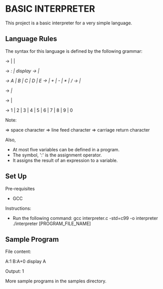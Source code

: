 BASIC INTERPRETER
========================================================

This project is a basic interpreter for a very simple language.

Language Rules
-------------------------------------------------------

The syntax for this language is defined by the following grammar:

<stmts> -> <stmt> | <stmt><eos> | <stmt><eos><stmts>

<stmt> -> <var> : <expr> | display<msp><var>
<eos> -> <lf> | <cr><lf>

<var> -> A | B | C | D | E
<expr> -> <term> | <term> + <term> | <term> - <term> | <term> * <term> | <term> / <term>
<msp> -> <sp> | <sp><msp>

<term> -> <var> | <const>

<const> -> <digit> | <digit><const>

<digit> -> 1 | 2 | 3 | 4 | 5 | 6 | 7 | 8 | 9 | 0

Note:

<sp> => space character
<lf> => line feed character
<cr> => carriage return character

Also,
- At most five variables can be defined in a program.
- The symbol, ':' is the assignment operator. 
- It assigns the result of an expression to a variable.


Set Up
------------------------------------
Pre-requisites
- GCC

Instructions:
- Run the following command:
	gcc interpreter.c -std=c99 -o interpreter
	./interpreter [PROGRAM_FILE_NAME] 

	
Sample Program
-----------------------------
File content:

A:1
B:A+0
display A

Output:
1

More sample programs in the samples directory.

